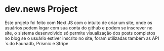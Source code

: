 <h1>dev.news Project</h1>
<p>Este projeto foi feito com Next JS com o intuito de criar um site, onde os usuários podem logar com sua conta do github e podem se inscrever no site, o sistema desenvolvido só permite visualização dos posts completos no blog se o usuário estiver inscrito no site, foram utilizadas também as API´s do Faunadb, Prismic e Stripe</p>
